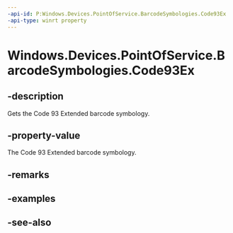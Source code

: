 ----api-id: P:Windows.Devices.PointOfService.BarcodeSymbologies.Code93Ex
-api-type: winrt property
---<!-- Property syntaxpublic uint Code93Ex { get; }--># Windows.Devices.PointOfService.BarcodeSymbologies.Code93Ex## -descriptionGets the Code 93 Extended barcode symbology.## -property-valueThe Code 93 Extended barcode symbology.## -remarks## -examples## -see-also